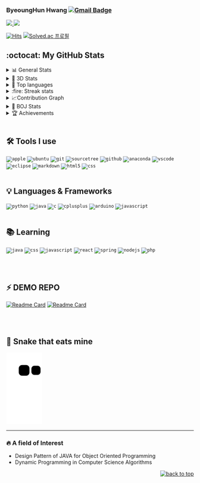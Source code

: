 
### ByeoungHun Hwang    [![Gmail Badge](https://img.shields.io/badge/-Gmail-c14438?style=flat-square&logo=Gmail&logoColor=white&link=mailto:h1009218@hufs.ac.kr)](mailto:h1009218@hufs.ac.kr) 
 
 <!-- 노션,블로그,인스타 -->
 <a href = "https://www.notion.so/2-804f85fc028e4319b4a8896434a0e20f" target="_blank"><img src="https://img.shields.io/badge/Notion-000000?style=for-the-badge&logo=Notion&logoColor=white"> </a><a href = "https://blog.naver.com/h1009218" target="_blank"><img src="https://img.shields.io/badge/Blog-03C75A?style=for-the-badge&logo=Naver&logoColor=white"> 
<!-- </a><a href = "https://www.instagram.com/chum_zz/" target="_blank"><img src="https://img.shields.io/badge/Instagram-E4405F?style=for-the-badge&logo=Instagram&logoColor=white"> </a>  -->
<!-- 방문자,백준 -->
 [![Hits](https://hits.seeyoufarm.com/api/count/incr/badge.svg?url=https%3A%2F%2Fgithub.com%2FHwangBBang&count_bg=%23000000&title_bg=%23555555&icon=github.svg&icon_color=%23FFFFFF&title=Visits&edge_flat=false)](https://hits.seeyoufarm.com) 
 [![Solved.ac
프로필](http://mazassumnida.wtf/api/mini/generate_badge?boj=h1009218)](https://solved.ac/h1009218)<br>

   
<!-- 깃헙 Stats -->
<h2>:octocat: My GitHub Stats </h2>
<details>
<summary>📊 General Stats</summary>
 ![HwangBBang's GitHub stats](https://github-readme-stats.vercel.app/api?username=HwangBBang&show_icons=true)
 </details>

<details>
 <summary> 🧬 3D Stats</summary>
 
 ![My Stats](./profile-3d-contrib/profile-gitblock.svg)
</details>

<details>
<summary>💼 Top languages</summary>
  
 [![Top Langs](https://github-readme-stats.vercel.app/api/top-langs/?username=HwangBBang&layout=compact)](https://github.com/HwangBBang/github-readme-stats)
</details> 
 
<details> 
<summary> :fire: Streak stats</summary>
    <a href="https://github.com/HwangBBang">
        <img height=180em src="https://github-readme-streak-stats.herokuapp.com/?user=HwangBBang&hide_border=true" alt="streak stats"/>
    </a>
</details>

<details>
<summary> 📈Contribution Graph</summary>
<a href="https://github.com/ashutosh00710/github-readme-activity-graph">
    <img alt="github activity graph" src="https://activity-graph.herokuapp.com/graph?username=HwangBBang&area=true&hide_border=true&bg_color=FFFFFFF&line=000&point=333333&color=333&area_color=333">
</a>
</details>
 
<details> 
<summary> 🏅 BOJ Stats</summary>
  
 [![Solved.ac
 프로필](http://mazassumnida.wtf/api/v2/generate_badge?boj=h1009218)](https://solved.ac/h1009218)
 
</details>
<details>
 <summary>🏆 Achievements</summary>
 
[![trophy](https://github-profile-trophy.vercel.app/?username=HwangBBang&row=1&rank=-B,-C&margin-w=10)](https://github.com/ryo-ma/github-profile-trophy)
</details>

<br>

## 🛠 Tools I use 
<code><img title="Apple" alt="apple" width="40px" 
           src="https://cdn.jsdelivr.net/gh/devicons/devicon/icons/apple/apple-original.svg" /></code>
<code><img title="Ubuntu" alt="ubuntu" width="40px" 
           src="https://cdn.jsdelivr.net/gh/devicons/devicon/icons/ubuntu/ubuntu-plain.svg" /></code>
<code><img title="Git" alt="git" width="40px" 
           src="https://cdn.jsdelivr.net/gh/devicons/devicon/icons/git/git-original.svg" /></code>
<code><img title="Sourcetree" alt="sourcetree" width="40px" 
           src="https://cdn.jsdelivr.net/gh/devicons/devicon/icons/sourcetree/sourcetree-original.svg" /></code>
<code><img title="GitHub" alt="github" width="40px" 
           src="https://cdn.jsdelivr.net/gh/devicons/devicon/icons/github/github-original.svg" /></code>
 <code><img title="Anaconda" alt="anaconda" width="40px" 
            src="https://cdn.jsdelivr.net/gh/devicons/devicon/icons/anaconda/anaconda-original.svg" /></code>
<code><img title="Vscode" alt="vscode" width="40px" 
           src="https://cdn.jsdelivr.net/gh/devicons/devicon/icons/vscode/vscode-original.svg" /></code>
<code><img title="Eclipse" alt="eclipse" width="40px"
           src="https://skillicons.dev/icons?i=eclipse" /></code>
<code><img title="Markdown" alt="markdown" width="40px" 
           src="https://cdn.jsdelivr.net/gh/devicons/devicon/icons/markdown/markdown-original.svg" /></code>
<code><img title="Html5" alt="html5" width="40px" 
           src="https://cdn.jsdelivr.net/gh/devicons/devicon/icons/html5/html5-original.svg" /></code>
<code><img title="CSS" alt="css" width="40px"
           src="https://cdn.jsdelivr.net/gh/devicons/devicon/icons/css3/css3-original.svg" /></code>
<br><br>
##  💡 Languages & Frameworks   

<code><img title="Python" alt="python" width="40px" 
           src="https://cdn.jsdelivr.net/gh/devicons/devicon/icons/python/python-original.svg" /></code>
<code><img title="Java" alt="java" width="40px" 
           src="https://cdn.jsdelivr.net/gh/devicons/devicon/icons/java/java-original.svg" /></code>
<code><img title="C" alt="c" width="40px" 
           src="https://cdn.jsdelivr.net/gh/devicons/devicon/icons/c/c-original.svg" /></code>
<code><img title="Cplusplus" alt="cplusplus" width="40px" 
           src="https://cdn.jsdelivr.net/gh/devicons/devicon/icons/cplusplus/cplusplus-original.svg"/></code>
<code><img title="Arduino" alt="arduino" width="40px" 
           src="https://cdn.jsdelivr.net/gh/devicons/devicon/icons/arduino/arduino-original.svg" /></code> 
<code><img title="Javascript" alt="javascript" width="40px" 
           src="https://cdn.jsdelivr.net/gh/devicons/devicon/icons/javascript/javascript-original.svg" /></code>
<br><br> 
## 📚 Learning

<code><img title="Java" alt="java" width="40px" 
           src="https://cdn.jsdelivr.net/gh/devicons/devicon/icons/java/java-original.svg" /></code>
<code><img title="CSS" alt="css" width="40px"
           src="https://cdn.jsdelivr.net/gh/devicons/devicon/icons/css3/css3-original.svg" /></code>
<code><img title="Javascript" alt="javascript" width="40px" 
           src="https://cdn.jsdelivr.net/gh/devicons/devicon/icons/javascript/javascript-original.svg" /></code>
<code><img title="React" alt="react" width="40px" 
           src="https://cdn.jsdelivr.net/gh/devicons/devicon/icons/react/react-original.svg" /></code>
<code><img title="Spring" alt="spring" width="40px"                                            
           src="https://cdn.jsdelivr.net/gh/devicons/devicon/icons/spring/spring-original.svg" /></code>
<code><img title="Nodejs" alt="nodejs" width="40px" 
           src="https://cdn.jsdelivr.net/gh/devicons/devicon/icons/nodejs/nodejs-original.svg" /></code>
<code><img title="Php" alt="php" width="40px" 
           src="https://cdn.jsdelivr.net/gh/devicons/devicon/icons/php/php-original.svg" /></code>
          
<br><br>

## ⚡️ DEMO REPO 

[![Readme Card](https://github-readme-stats.vercel.app/api/pin/?username=HwangBBang&repo=Mini_Project)](https://github.com/HwangBBang/Mini_Project)
[![Readme Card](https://github-readme-stats.vercel.app/api/pin/?username=HwangBBang&repo=JS_Study)](https://github.com/HwangBBang/JS_Study)

<!-- [Java_Practice_2022](https://github.com/HwangBBang/JAVA_Practice_2022)  
[Python_Practice_2022](https://github.com/HwangBBang/Python_Practice_2022)  
[Mini_Project](https://github.com/HwangBBang/Mini_Project)  
[Team-KKLHY](https://github.com/HwangBBang/team-KKLHY)  
[BaekJoon](https://github.com/HwangBBang/BaekJoon)  
[Html_Practice_2022](https://github.com/HwangBBang/HTML_Practice_2022) -->
<br><br>
## :snake: Snake that eats mine 

<img alt="snake eating my contribution" src="https://github.com/HwangBBang/HwangBBang/blob/output/github-contribution-grid-snake.svg"> 

<br> 
 
---

### 🔥 A field of Interest
  
+ Design Pattern of JAVA for Object Oriented Programming
+ Dynamic Programming in Computer Science Algorithms
 
 
<p align="right">
 <a href="#top">
  <img src="https://img.shields.io/static/v1?label&message=Top&color=000000&style=flat&logo" alt="back to top" />
 </a>
</p> 
 
 
